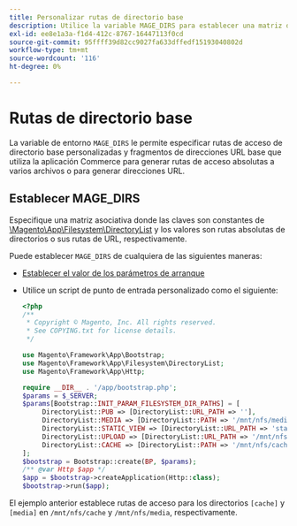 ```yaml
---
title: Personalizar rutas de directorio base
description: Utilice la variable MAGE_DIRS para establecer una matriz de rutas absolutas.
exl-id: ee8e1a3a-f1d4-412c-8767-16447113f0cd
source-git-commit: 95ffff39d82cc9027fa633dffedf15193040802d
workflow-type: tm+mt
source-wordcount: '116'
ht-degree: 0%

---
```


# Rutas de directorio base

La variable de entorno `MAGE_DIRS` le permite especificar rutas de acceso de directorio base personalizadas y fragmentos de direcciones URL base que utiliza la aplicación Commerce para generar rutas de acceso absolutas a varios archivos o para generar direcciones URL.

## Establecer MAGE_DIRS

Especifique una matriz asociativa donde las claves son constantes de [\\Magento\\App\\Filesystem\\DirectoryList][directory-list] y los valores son rutas absolutas de directorios o sus rutas de URL, respectivamente.

Puede establecer `MAGE_DIRS` de cualquiera de las siguientes maneras:

- [Establecer el valor de los parámetros de arranque](../bootstrap/set-parameters.md)
- Utilice un script de punto de entrada personalizado como el siguiente:

  ```php
  <?php
  /**
   * Copyright © Magento, Inc. All rights reserved.
   * See COPYING.txt for license details.
   */
  
  use Magento\Framework\App\Bootstrap;
  use Magento\Framework\App\Filesystem\DirectoryList;
  use Magento\Framework\App\Http;
  
  require __DIR__ . '/app/bootstrap.php';
  $params = $_SERVER;
  $params[Bootstrap::INIT_PARAM_FILESYSTEM_DIR_PATHS] = [
       DirectoryList::PUB => [DirectoryList::URL_PATH => ''],
       DirectoryList::MEDIA => [DirectoryList::PATH => '/mnt/nfs/media', DirectoryList::URL_PATH => ''],
       DirectoryList::STATIC_VIEW => [DirectoryList::URL_PATH => 'static'],
       DirectoryList::UPLOAD => [DirectoryList::URL_PATH => '/mnt/nfs/media/upload'],
       DirectoryList::CACHE => [DirectoryList::PATH => '/mnt/nfs/cache'],
  ];
  $bootstrap = Bootstrap::create(BP, $params);
  /** @var Http $app */
  $app = $bootstrap->createApplication(Http::class);
  $bootstrap->run($app);
  ```

El ejemplo anterior establece rutas de acceso para los directorios `[cache]` y `[media]` en `/mnt/nfs/cache` y `/mnt/nfs/media`, respectivamente.

<!-- link definitions -->

[directory-list]: https://github.com/magento/magento2/blob/2.4/lib/internal/Magento/Framework/App/Filesystem/DirectoryList.php
